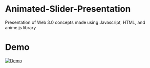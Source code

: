 # Animated-Slider-Presentation
Presentation of Web 3.0 concepts made using Javascript, HTML, and anime.js library

# Demo
[![Demo](https://img.youtube.com/vi/T5EYSibsd1U/0.jpg)](https://www.youtube.com/watch?v=T5EYSibsd1U)

